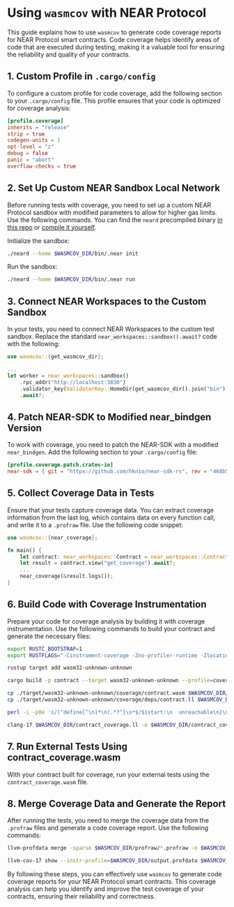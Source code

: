 # Using `wasmcov` with NEAR Protocol

This guide explains how to use `wasmcov` to generate code coverage reports for NEAR Protocol smart contracts. Code coverage helps identify areas of code that are executed during testing, making it a valuable tool for ensuring the reliability and quality of your contracts.

## 1. Custom Profile in `.cargo/config`

To configure a custom profile for code coverage, add the following section to your `.cargo/config` file. This profile ensures that your code is optimized for coverage analysis:

```toml
[profile.coverage]
inherits = "release"
strip = true
codegen-units = 1
opt-level = "z"
debug = false
panic = "abort"
overflow-checks = true
```

## 2. Set Up Custom NEAR Sandbox Local Network

Before running tests with coverage, you need to set up a custom NEAR Protocol sandbox with modified parameters to allow for higher gas limits. Use the following commands. You can find the `neard` precompiled binary [in this repo](https://github.com/hknio/wasmcov/tree/main/bin) or [compile it yourself](https://github.com/hknio/wasmcov-nearcore/tree/1.36.0).

Initialize the sandbox:

```bash
./neard --home $WASMCOV_DIR/bin/.near init
```

Run the sandbox:

```bash
./neard --home $WASMCOV_DIR/bin/.near run
```

## 3. Connect NEAR Workspaces to the Custom Sandbox

In your tests, you need to connect NEAR Workspaces to the custom test sandbox. Replace the standard `near_workspaces::sandbox().await?` code with the following:

```rust
use wasmcov::{get_wasmcov_dir};

...
let worker = near_workspaces::sandbox()
    .rpc_addr("http://localhost:3030")
    .validator_key(ValidatorKey::HomeDir(get_wasmcov_dir().join("bin").join(".near")))
    .await?;
```

## 4. Patch NEAR-SDK to Modified near_bindgen Version

To work with coverage, you need to patch the NEAR-SDK with a modified `near_bindgen`. Add the following section to your `.cargo/config` file:

```toml
[profile.coverage.patch.crates-io]
near-sdk = { git = "https://github.com/hknio/near-sdk-rs", rev = "468b5e585dc0ce0cee3d56f446c4a6054fb08f00" }
```

## 5. Collect Coverage Data in Tests

Ensure that your tests capture coverage data. You can extract coverage information from the last log, which contains data on every function call, and write it to a `.profraw` file. Use the following code snippet:

```rust
use wasmcov::{near_coverage};

fn main() {
    let contract: near_workspaces::Contract = near_workspaces::Contract::new();
    let result = contract.view("get_coverage").await?;
    ...
    near_coverage(&result.logs());
}
```

## 6. Build Code with Coverage Instrumentation

Prepare your code for coverage analysis by building it with coverage instrumentation. Use the following commands to build your contract and generate the necessary files:

```bash
export RUSTC_BOOTSTRAP=1
export RUSTFLAGS="-Cinstrument-coverage -Zno-profiler-runtime -Zlocation-detail=none --emit=llvm-ir"

rustup target add wasm32-unknown-unknown

cargo build -p contract --target wasm32-unknown-unknown --profile=coverage

cp ./target/wasm32-unknown-unknown/coverage/contract.wasm $WASMCOV_DIR/contract_coverage.wasm
cp ./target/wasm32-unknown-unknown/coverage/deps/contract.ll $WASMCOV_DIR/contract_coverage.ll

perl -i -p0e 's/(^define[^\n]*\n).*?^}\s*$/$1start:\n  unreachable\n}\n/gms' $WASMCOV_DIR/contract_coverage.ll

clang-17 $WASMCOV_DIR/contract_coverage.ll -o $WASMCOV_DIR/contract_coverage.o -Wno-override-module -c
```

## 7. Run External Tests Using contract_coverage.wasm

With your contract built for coverage, run your external tests using the `contract_coverage.wasm` file.

## 8. Merge Coverage Data and Generate the Report

After running the tests, you need to merge the coverage data from the `.profraw` files and generate a code coverage report. Use the following commands:

```bash
llvm-profdata merge -sparse $WASMCOV_DIR/profraw/*.profraw -o $WASMCOV_DIR/output.profdata

llvm-cov-17 show --instr-profile=$WASMCOV_DIR/output.profdata $WASMCOV_DIR/contract_coverage.o --format=html -output-dir=wasmcov/report
```

By following these steps, you can effectively use `wasmcov` to generate code coverage reports for your NEAR Protocol smart contracts. This coverage analysis can help you identify and improve the test coverage of your contracts, ensuring their reliability and correctness.
